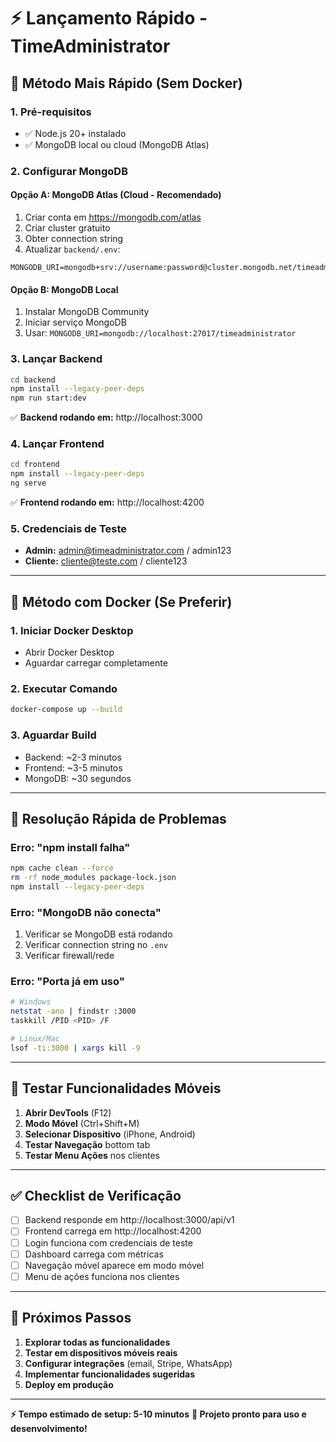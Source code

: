 # ⚡ Lançamento Rápido - TimeAdministrator

## 🚀 **Método Mais Rápido (Sem Docker)**

### **1. Pré-requisitos**
- ✅ Node.js 20+ instalado
- ✅ MongoDB local ou cloud (MongoDB Atlas)

### **2. Configurar MongoDB**

#### **Opção A: MongoDB Atlas (Cloud - Recomendado)**
1. Criar conta em https://mongodb.com/atlas
2. Criar cluster gratuito
3. Obter connection string
4. Atualizar `backend/.env`:
```env
MONGODB_URI=mongodb+srv://username:password@cluster.mongodb.net/timeadministrator
```

#### **Opção B: MongoDB Local**
1. Instalar MongoDB Community
2. Iniciar serviço MongoDB
3. Usar: `MONGODB_URI=mongodb://localhost:27017/timeadministrator`

### **3. Lançar Backend**
```bash
cd backend
npm install --legacy-peer-deps
npm run start:dev
```
✅ **Backend rodando em:** http://localhost:3000

### **4. Lançar Frontend**
```bash
cd frontend
npm install --legacy-peer-deps
ng serve
```
✅ **Frontend rodando em:** http://localhost:4200

### **5. Credenciais de Teste**
- **Admin:** admin@timeadministrator.com / admin123
- **Cliente:** cliente@teste.com / cliente123

---

## 🐳 **Método com Docker (Se Preferir)**

### **1. Iniciar Docker Desktop**
- Abrir Docker Desktop
- Aguardar carregar completamente

### **2. Executar Comando**
```bash
docker-compose up --build
```

### **3. Aguardar Build**
- Backend: ~2-3 minutos
- Frontend: ~3-5 minutos
- MongoDB: ~30 segundos

---

## 🔧 **Resolução Rápida de Problemas**

### **Erro: "npm install falha"**
```bash
npm cache clean --force
rm -rf node_modules package-lock.json
npm install --legacy-peer-deps
```

### **Erro: "MongoDB não conecta"**
1. Verificar se MongoDB está rodando
2. Verificar connection string no `.env`
3. Verificar firewall/rede

### **Erro: "Porta já em uso"**
```bash
# Windows
netstat -ano | findstr :3000
taskkill /PID <PID> /F

# Linux/Mac
lsof -ti:3000 | xargs kill -9
```

---

## 📱 **Testar Funcionalidades Móveis**

1. **Abrir DevTools** (F12)
2. **Modo Móvel** (Ctrl+Shift+M)
3. **Selecionar Dispositivo** (iPhone, Android)
4. **Testar Navegação** bottom tab
5. **Testar Menu Ações** nos clientes

---

## ✅ **Checklist de Verificação**

- [ ] Backend responde em http://localhost:3000/api/v1
- [ ] Frontend carrega em http://localhost:4200
- [ ] Login funciona com credenciais de teste
- [ ] Dashboard carrega com métricas
- [ ] Navegação móvel aparece em modo móvel
- [ ] Menu de ações funciona nos clientes

---

## 🎯 **Próximos Passos**

1. **Explorar todas as funcionalidades**
2. **Testar em dispositivos móveis reais**
3. **Configurar integrações** (email, Stripe, WhatsApp)
4. **Implementar funcionalidades sugeridas**
5. **Deploy em produção**

---

**⚡ Tempo estimado de setup: 5-10 minutos**
**🎉 Projeto pronto para uso e desenvolvimento!**